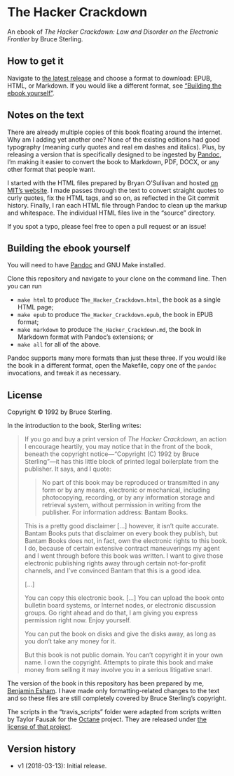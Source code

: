 # The Hacker Crackdown

An ebook of _The Hacker Crackdown: Law and Disorder on the Electronic Frontier_ by Bruce Sterling.

## How to get it

Navigate to [the latest release][latest] and choose a format to download: EPUB, HTML, or Markdown. If you would like a different format, see [“Building the ebook yourself”][building].

[latest]: https://github.com/bdesham/the-hacker-crackdown/releases/latest
[building]: #building-the-ebook-yourself

## Notes on the text

There are already multiple copies of this book floating around the internet. Why am I adding yet another one? None of the existing editions had good typography (meaning curly quotes and real em dashes and italics). Plus, by releasing a version that is specifically designed to be ingested by [Pandoc], I’m making it easier to convert the book to Markdown, PDF, DOCX, or any other format that people want.

I started with the HTML files prepared by Bryan O’Sullivan and hosted [on MIT’s website][MIT]. I made passes through the text to convert straight quotes to curly quotes, fix the HTML tags, and so on, as reflected in the Git commit history. Finally, I ran each HTML file through Pandoc to clean up the markup and whitespace. The individual HTML files live in the “source” directory.

If you spot a typo, please feel free to open a pull request or an issue!

[Pandoc]: http://pandoc.org/
[MIT]: http://www.mit.edu/hacker/hacker.html

## Building the ebook yourself

You will need to have [Pandoc] and GNU Make installed.

Clone this repository and navigate to your clone on the command line. Then you can run

- `make html` to produce `The_Hacker_Crackdown.html`, the book as a single HTML page;
- `make epub` to produce `The_Hacker_Crackdown.epub`, the book in EPUB format;
- `make markdown` to produce `The_Hacker_Crackdown.md`, the book in Markdown format with Pandoc’s extensions; or
- `make all` for all of the above.

Pandoc supports many more formats than just these three. If you would like the book in a different format, open the Makefile, copy one of the `pandoc` invocations, and tweak it as necessary.

## License

Copyright © 1992 by Bruce Sterling.

In the introduction to the book, Sterling writes:

> If you go and buy a print version of _The Hacker Crackdown,_ an action I encourage heartily, you may notice that in the front of the book, beneath the copyright notice—“Copyright (C) 1992 by Bruce Sterling”—it has this little block of printed legal boilerplate from the publisher. It says, and I quote:
>
> > No part of this book may be reproduced or transmitted in any form or by any means, electronic or mechanical, including photocopying, recording, or by any information storage and retrieval system, without permission in writing from the publisher. For information address: Bantam Books.
>
> This is a pretty good disclaimer […] however, it isn’t quite accurate. Bantam Books puts that disclaimer on every book they publish, but Bantam Books does not, in fact, own the electronic rights to this book. I do, because of certain extensive contract maneuverings my agent and I went through before this book was written. I want to give those electronic publishing rights away through certain not-for-profit channels, and I’ve convinced Bantam that this is a good idea.
>
> […]
>
> You can copy this electronic book. […] You can upload the book onto bulletin board systems, or Internet nodes, or electronic discussion groups. Go right ahead and do that, I am giving you express permission right now. Enjoy yourself.
>
> You can put the book on disks and give the disks away, as long as you don’t take any money for it.
>
> But this book is not public domain. You can’t copyright it in your own name. I own the copyright. Attempts to pirate this book and make money from selling it may involve you in a serious litigative snarl.

The version of the book in this repository has been prepared by me, [Benjamin Esham](https://esham.io). I have made only formatting-related changes to the text and so these files are still completely covered by Bruce Sterling’s copyright.

The scripts in the “travis_scripts” folder were adapted from scripts written by Taylor Fausak for the [Octane] project. They are released under [the license of that project][Octane license].

[Octane]: https://github.com/tfausak/octane
[Octane license]: https://github.com/tfausak/octane/blob/04ea434f476d30c3c8327d8ed9afdc6ae246f2ae/LICENSE.markdown

## Version history

* v1 (2018-03-13): Initial release.
